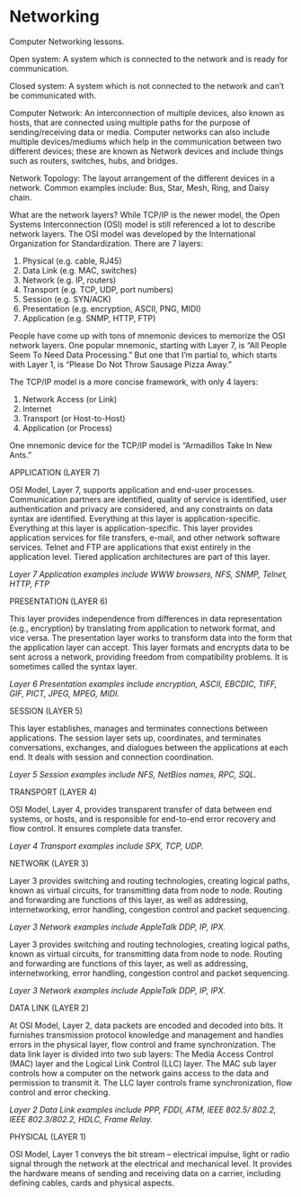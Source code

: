 # Networking
Computer Networking lessons.

Open system:
A system which is connected to the network and is ready for communication. 

Closed system: 
A system which is not connected to the network and can’t be communicated with. 

Computer Network: 
An interconnection of multiple devices, also known as hosts, that are connected using multiple paths for the purpose of sending/receiving data or media. Computer networks can also include multiple devices/mediums which help in the communication between two different devices; these are known as Network devices and include things such as routers, switches, hubs, and bridges. 

Network Topology:
The layout arrangement of the different devices in a network. Common examples include: Bus, Star, Mesh, Ring, and Daisy chain. 
 
What are the network layers?
While TCP/IP is the newer model, the Open Systems Interconnection (OSI) model is still referenced a lot to describe network layers. The OSI model was developed by the International Organization for Standardization. There are 7 layers:

1. Physical (e.g. cable, RJ45)
2. Data Link (e.g. MAC, switches)
3. Network (e.g. IP, routers)
4. Transport (e.g. TCP, UDP, port numbers)
5. Session (e.g. SYN/ACK)
6. Presentation (e.g. encryption, ASCII, PNG, MIDI)
7. Application (e.g. SNMP, HTTP, FTP)

People have come up with tons of mnemonic devices to memorize the OSI network layers. One popular mnemonic, starting with Layer 7, is “All People Seem To Need Data Processing.” But one that I’m partial to, which starts with Layer 1, is “Please Do Not Throw Sausage Pizza Away.”

The TCP/IP model is a more concise framework, with only 4 layers:

1. Network Access (or Link)
2. Internet
3. Transport (or Host-to-Host)
4. Application (or Process)

One mnemonic device for the TCP/IP model is “Armadillos Take In New Ants.”

APPLICATION (LAYER 7)

OSI Model, Layer 7, supports application and end-user processes. Communication partners are identified, quality of service is identified, user authentication and privacy are considered, and any constraints on data syntax are identified. Everything at this layer is application-specific. Everything at this layer is application-specific. This layer provides application services for file transfers, e-mail, and other network software services. Telnet and FTP are applications that exist entirely in the application level. Tiered application architectures are part of this layer.

<i>Layer 7 Application examples include WWW browsers, NFS, SNMP, Telnet, HTTP, FTP</i>

PRESENTATION (LAYER 6)

This layer provides independence from differences in data representation (e.g., encryption) by translating from application to network format, and vice versa. The presentation layer works to transform data into the form that the application layer can accept. This layer formats and encrypts data to be sent across a network, providing freedom from compatibility problems. It is sometimes called the syntax layer.

<i>Layer 6 Presentation examples include encryption, ASCII, EBCDIC, TIFF, GIF, PICT, JPEG, MPEG, MIDI.</i>

SESSION (LAYER 5)

This layer establishes, manages and terminates connections between applications. The session layer sets up, coordinates, and terminates conversations, exchanges, and dialogues between the applications at each end. It deals with session and connection coordination.

<i>Layer 5 Session examples include NFS, NetBios names, RPC, SQL.</i>

TRANSPORT (LAYER 4)

OSI Model, Layer 4, provides transparent transfer of data between end systems, or hosts, and is responsible for end-to-end error recovery and flow control. It ensures complete data transfer.

<i>Layer 4 Transport examples include SPX, TCP, UDP.</i>

NETWORK (LAYER 3)

Layer 3 provides switching and routing technologies, creating logical paths, known as virtual circuits, for transmitting data from node to node. Routing and forwarding are functions of this layer, as well as addressing, internetworking, error handling, congestion control and packet sequencing.

<i>Layer 3 Network examples include AppleTalk DDP, IP, IPX.</i>

Layer 3 provides switching and routing technologies, creating logical paths, known as virtual circuits, for transmitting data from node to node. Routing and forwarding are functions of this layer, as well as addressing, internetworking, error handling, congestion control and packet sequencing.

<i>Layer 3 Network examples include AppleTalk DDP, IP, IPX.</i>

DATA LINK (LAYER 2)

At OSI Model, Layer 2, data packets are encoded and decoded into bits. It furnishes transmission protocol knowledge and management and handles errors in the physical layer, flow control and frame synchronization. The data link layer is divided into two sub layers: The Media Access Control (MAC) layer and the Logical Link Control (LLC) layer. The MAC sub layer controls how a computer on the network gains access to the data and permission to transmit it. The LLC layer controls frame synchronization, flow control and error checking.

<i>Layer 2 Data Link examples include PPP, FDDI, ATM, IEEE 802.5/ 802.2, IEEE 802.3/802.2, HDLC, Frame Relay.</i>

PHYSICAL (LAYER 1)

OSI Model, Layer 1 conveys the bit stream – electrical impulse, light or radio signal through the network at the electrical and mechanical level. It provides the hardware means of sending and receiving data on a carrier, including defining cables, cards and physical aspects.